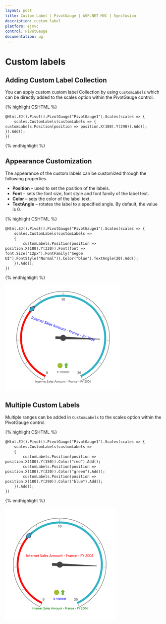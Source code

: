 ```yaml
---
layout: post
title: Custom Label | PivotGauge | ASP.NET MVC | Syncfusion
description: custom label
platform: ejmvc
control: PivotGauge
documentation: ug
---
```


# Custom labels

## Adding Custom Label Collection

You can apply custom custom label Collection by using `CustomLabels` which can be directly added to the scales option within the PivotGauge control.

{% highlight CSHTML %}

    @Html.EJ().Pivot().PivotGauge("PivotGauge1").Scales(scales => {
        scales.CustomLabels(customLabels => { customLabels.Position(position => position.X(180).Y(290)).Add(); }).Add();
    })

{% endhighlight  %}

## Appearance Customization

The appearance of the custom labels can be customized through the following properties.

* **Position** – used to set the position of the labels.
* **Font** – sets the font size, font style and font family of the label text.
* **Color** – sets the color of the label text.
* **TextAngle** – rotates the label to a specified angle. By default, the value is 0.

{% highlight CSHTML %}

    @Html.EJ().Pivot().PivotGauge("PivotGauge1").Scales(scales => {
        scales.CustomLabels(customLabels =>
        {
            customLabels.Position(position => position.X(180).Y(320)).Font(font => font.Size("12px").FontFamily("Segoe UI").FontStyle("Normal")).Color("blue").TextAngle(20).Add();
        }).Add();
    })

{% endhighlight  %}

![](Custom-Label_images/AppearanceCustomization.png) 

## Multiple Custom Labels

Multiple ranges can be added in `CustomLabels` to the scales option within the PivotGauge control.

{% highlight CSHTML %}

    @Html.EJ().Pivot().PivotGauge("PivotGauge1").Scales(scales => {
        scales.CustomLabels(customLabels =>
        {
            customLabels.Position(position => position.X(180).Y(150)).Color("red").Add();
            customLabels.Position(position => position.X(180).Y(320)).Color("green").Add();
            customLabels.Position(position => position.X(180).Y(290)).Color("blue").Add();
        }).Add();
    })

{% endhighlight  %}

![](Custom-Label_images/MultipleCustomLabels.png) 
